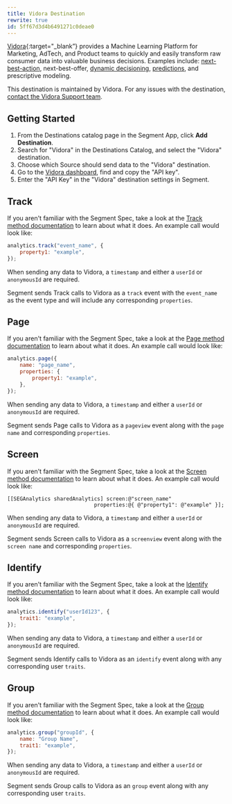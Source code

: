 ```yaml
---
title: Vidora Destination
rewrite: true
id: 5ff67d3d4b6491271c0deae0
---
```

[Vidora](https://vidora.com/?utm_source=segmentio&utm_medium=docs&utm_campaign=partners){:target="_blank”} provides a Machine Learning Platform for Marketing, AdTech, and Product teams to quickly and easily transform raw consumer data into valuable business decisions. Examples include: [next-best-action](https://www.vidora.com/general/video-building-real-time-decisioning-in-cortex-for-next-best-offer-and-next-best-action), next-best-offer, [dynamic decisioning](https://www.vidora.com/ml-in-business/dynamic-decisioning-using-real-time-machine-learning), [predictions](https://segment.com/recipes/using-predictive-purchase-behavior-to-increase-campaign-roi/), and prescriptive modeling.

This destination is maintained by Vidora. For any issues with the destination, [contact the Vidora Support team](mailto:support@vidora.com).

## Getting Started



1. From the Destinations catalog page in the Segment App, click **Add Destination**.
2. Search for "Vidora" in the Destinations Catalog, and select the "Vidora" destination.
3. Choose which Source should send data to the "Vidora" destination.
4. Go to the [Vidora dashboard](https://app.vidora.com/#!/api/docs), find and copy the "API key".
5. Enter the "API Key" in the "Vidora" destination settings in Segment.

## Track

If you aren't familiar with the Segment Spec, take a look at the [Track method documentation](/docs/connections/spec/track/) to learn about what it does. An example call would look like:

```js
analytics.track("event_name", {
    property1: "example",
});
```

When sending any data to Vidora, a `timestamp` and either a `userId` or `anonymousId` are required.

Segment sends Track calls to Vidora as a `track` event with the `event_name` as the event type and will include any corresponding `properties`.

## Page

If you aren't familiar with the Segment Spec, take a look at the [Page method documentation](/docs/connections/spec/page/) to learn about what it does. An example call would look like:

```js
analytics.page({
    name: "page_name",
    properties: {
        property1: "example",
    },
});
```

When sending any data to Vidora, a `timestamp` and either a `userId` or `anonymousId` are required.

Segment sends Page calls to Vidora as a `pageview` event along with the `page name` and corresponding `properties`.

## Screen

If you aren't familiar with the Segment Spec, take a look at the [Screen method documentation](/docs/connections/spec/screen/) to learn about what it does. An example call would look like:

```obj-c
[[SEGAnalytics sharedAnalytics] screen:@"screen_name"
                            properties:@{ @"property1": @"example" }];
```

When sending any data to Vidora, a `timestamp` and either a `userId` or `anonymousId` are required.

Segment sends Screen calls to Vidora as a `screenview` event along with the `screen name` and corresponding `properties`.


## Identify

If you aren't familiar with the Segment Spec, take a look at the [Identify method documentation](/docs/connections/spec/identify/) to learn about what it does. An example call would look like:

```js
analytics.identify("userId123", {
    trait1: "example",
});
```

When sending any data to Vidora, a `timestamp` and either a `userId` or `anonymousId` are required.

Segment sends Identify calls to Vidora as an `identify` event along with any corresponding user `traits`.

## Group

If you aren't familiar with the Segment Spec, take a look at the [Group method documentation](/docs/connections/spec/group/) to learn about what it does. An example call would look like:

```js
analytics.group("groupId", {
    name: "Group Name",
    trait1: "example",
});
```

When sending any data to Vidora, a `timestamp` and either a `userId` or `anonymousId` are required.

Segment sends Group calls to Vidora as an `group` event along with any corresponding user `traits`.
